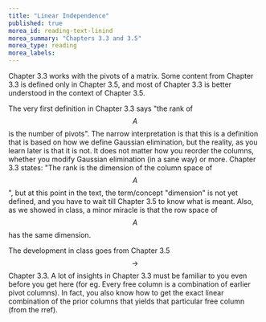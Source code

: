 ```yaml
---
title: "Linear Independence"
published: true
morea_id: reading-text-linind
morea_summary: "Chapters 3.3 and 3.5"
morea_type: reading
morea_labels:
---
```


Chapter 3.3 works with the pivots of a matrix. Some content from
Chapter 3.3 is defined only in Chapter 3.5, and most of Chapter 3.3
is better understood in the context of Chapter 3.5.

The very first definition in Chapter 3.3 says "the rank of $$A$$ is
the number of pivots". The narrow interpretation is that this is a
definition that is based on how we define Gaussian elimination, but
the reality, as you learn later is that it is not. It does not matter
how you reorder the columns, whether you modify Gaussian elimination
(in a sane way) or more. Chapter 3.3 states: "The rank is the
dimension of the column space of $$A$$", but at this point in the
text, the term/concept "dimension" is not yet defined, and you have to
wait till Chapter 3.5 to know what is meant. Also, as we showed in
class, a minor miracle is that the row space of $$A$$ has the same
dimension.

The development in class goes from Chapter 3.5 $$\to$$ Chapter 3.3. A lot
of insights in Chapter 3.3 must be familiar to you even before you get
here (for eg. Every free column is a combination of earlier pivot
columns).  In fact, you also know how to get the exact linear
combination of the prior columns that yields that particular free
column (from the rref).


